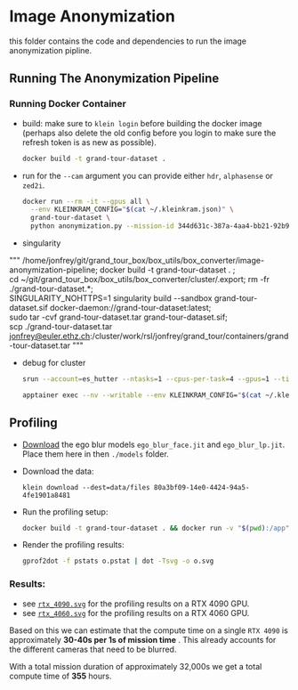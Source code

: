 # Image Anonymization

this folder contains the code and dependencies to run the image anonymization pipline.

## Running The Anonymization Pipeline

### Running Docker Container

- build:
  make sure to `klein login` before building the docker image
  (perhaps also delete the old config before you login to make sure the refresh token is as new as possible).

  ```bash
  docker build -t grand-tour-dataset .
  ```

- run
  for the `--cam` argument you can provide either `hdr`, `alphasense` or `zed2i`.

  ```bash
  docker run --rm -it --gpus all \
    --env KLEINKRAM_CONFIG="$(cat ~/.kleinkram.json)" \
    grand-tour-dataset \
    python anonymization.py --mission-id 344d631c-387a-4aa4-bb21-92b9659ea21f --cam hdr
  ```

- singularity

"""
/home/jonfrey/git/grand_tour_box/box_utils/box_converter/image-anonymization-pipeline; docker build -t grand-tour-dataset . ; \
cd ~/git/grand_tour_box/box_utils/box_converter/cluster/.export; rm -fr ./grand-tour-dataset.*; \
SINGULARITY_NOHTTPS=1 singularity build --sandbox grand-tour-dataset.sif docker-daemon://grand-tour-dataset:latest; \
sudo tar -cvf grand-tour-dataset.tar grand-tour-dataset.sif; \
scp ./grand-tour-dataset.tar jonfrey@euler.ethz.ch:/cluster/work/rsl/jonfrey/grand_tour/containers/grand-tour-dataset.tar
"""



- debug for cluster
  ```bash
  srun --account=es_hutter --ntasks=1 --cpus-per-task=4 --gpus=1 --time=4:00:00 --mem-per-cpu=8024 --tmp=20000 --pty bash
  
  apptainer exec --nv --writable --env KLEINKRAM_CONFIG="$(cat ~/.kleinkram.json)" --containall $TMPDIR/grand-tour-dataset.sif /bin/bash -c 'export LD_LIBRARY_PATH=/usr/lib/x86_64-linux-gnu:$LD_LIBRARY_PATH; export HOME=/home; /entrypoint.sh  python /app/anonymization.py --mission-id d7525079-5564-461e-a144-e7479247d268 --cam hdr --head 100'


  ```

## Profiling

- [Download](https://www.projectaria.com/tools/egoblur/) the ego blur models `ego_blur_face.jit` and `ego_blur_lp.jit`.
  Place them here in then `./models` folder.

- Download the data:

  ```
  klein download --dest=data/files 80a3bf09-14e0-4424-94a5-4fe1901a8481
  ```

- Run the profiling setup:

  ```bash
  docker build -t grand-tour-dataset . && docker run -v "$(pwd):/app" --rm -it --gpus all grand-tour-dataset python -m cProfile -o o.pstat anonymization.py --head 200
  ```

- Render the profiling results:

  ```bash
  gprof2dot -f pstats o.pstat | dot -Tsvg -o o.svg
  ```

### Results:

- see [`rtx_4090.svg`](./profiling/rtx_4090.svg) for the profiling results on a RTX 4090 GPU.
- see [`rtx_4060.svg`](./profiling/rtx_4060.svg) for the profiling results on a RTX 4060 GPU.

Based on this we can estimate that the compute time on a single `RTX 4090` is approximately
**30-40s per 1s of mission time** . This already accounts for the different cameras that need to be blurred.

With a total mission duration of approximately 32,000s we get a total compute time of **355** hours.
